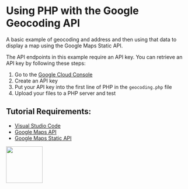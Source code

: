 # Using PHP with the Google Geocoding API

A basic example of geocoding and address and then using that data to display a map using the Google Maps Static API. 

The API endpoints in this example require an API key. You can retrieve an API key by following these steps:

1. Go to the [Google Cloud Console](https://console.cloud.google.com/) 
2. Create an API key
3. Put your API key into the first line of PHP in the ```geocoding.php``` file
4. Upload your files to a PHP server and test

## Tutorial Requirements:

* [Visual Studio Code](https://code.visualstudio.com/)
* [Google Maps API](https://developers.google.com/maps)
* [Google Maps Static API](https://developers.google.com/maps/documentation/maps-static/overview)

<a href="https://codeadam.ca">
<img src="https://codeadam.ca/images/code-block.png" width="100">
</a>
